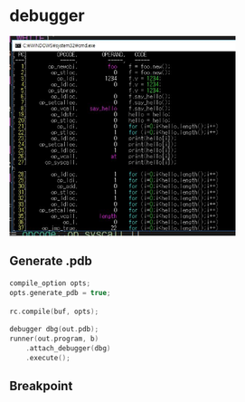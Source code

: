 debugger
====

<img src="dbger.jpg" width=400 />

Generate .pdb
----
```cpp
compile_option opts;
opts.generate_pdb = true;

rc.compile(buf, opts);
```
```cpp
debugger dbg(out.pdb);
runner(out.program, b)
    .attach_debugger(dbg)
    .execute();
```

Breakpoint
----
